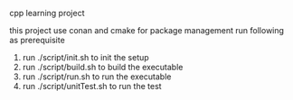 cpp learning project

this project use conan and cmake for package management
run following as prerequisite
1. run ./script/init.sh to init the setup 
2. run ./script/build.sh to build the executable
3. run ./script/run.sh to run the executable
4. run ./script/unitTest.sh to run the test